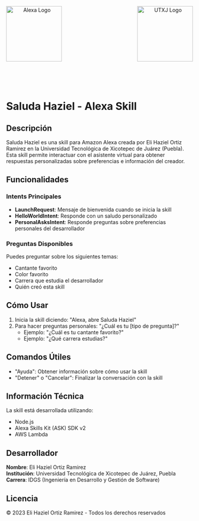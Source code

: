 <div align="center">
  <div style="display: flex; justify-content: space-between; align-items: center">
    <img src="https://developer.amazon.com/assets/images/logos/alexa_logo_cwmlgroup.png" width="150" alt="Alexa Logo" align="left">
    <img src="https://www.utxj.edu.mx/assets/img/logo_utxj.png" width="150" alt="UTXJ Logo" align="right">
  </div>
</div>

<br><br><br>

# Saluda Haziel - Alexa Skill

## Descripción
Saluda Haziel es una skill para Amazon Alexa creada por Eli Haziel Ortiz Ramirez en la Universidad Tecnológica de Xicotepec de Juárez (Puebla). Esta skill permite interactuar con el asistente virtual para obtener respuestas personalizadas sobre preferencias e información del creador.

## Funcionalidades

### Intents Principales
- **LaunchRequest**: Mensaje de bienvenida cuando se inicia la skill
- **HelloWorldIntent**: Responde con un saludo personalizado
- **PersonalAsksIntent**: Responde preguntas sobre preferencias personales del desarrollador

### Preguntas Disponibles
Puedes preguntar sobre los siguientes temas:
- Cantante favorito
- Color favorito
- Carrera que estudia el desarrollador
- Quién creó esta skill

## Cómo Usar

1. Inicia la skill diciendo: "Alexa, abre Saluda Haziel"
2. Para hacer preguntas personales: "¿Cuál es tu [tipo de pregunta]?"
   - Ejemplo: "¿Cuál es tu cantante favorito?"
   - Ejemplo: "¿Qué carrera estudias?"

## Comandos Útiles
- "Ayuda": Obtener información sobre cómo usar la skill
- "Detener" o "Cancelar": Finalizar la conversación con la skill

## Información Técnica
La skill está desarrollada utilizando:
- Node.js
- Alexa Skills Kit (ASK) SDK v2
- AWS Lambda

## Desarrollador
**Nombre**: Eli Haziel Ortiz Ramirez  
**Institución**: Universidad Tecnológica de Xicotepec de Juárez, Puebla  
**Carrera**: IDGS (Ingeniería en Desarrollo y Gestión de Software)

## Licencia
© 2023 Eli Haziel Ortiz Ramirez - Todos los derechos reservados
